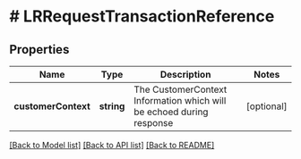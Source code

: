# # LRRequestTransactionReference

## Properties

Name | Type | Description | Notes
------------ | ------------- | ------------- | -------------
**customerContext** | **string** | The CustomerContext Information which will be echoed during response | [optional]

[[Back to Model list]](../../README.md#models) [[Back to API list]](../../README.md#endpoints) [[Back to README]](../../README.md)
